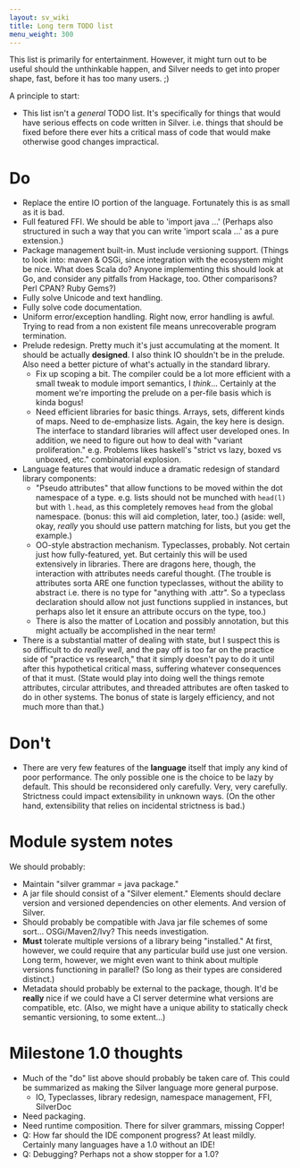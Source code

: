 ```yaml
---
layout: sv_wiki
title: Long term TODO list
menu_weight: 300
---
```


This list is primarily for entertainment.  However, it might turn out to be useful should the unthinkable happen, and Silver needs to get into proper shape, fast, before it has too many users. ;)

A principle to start:
  * This list isn't a _general_ TODO list. It's specifically for things that would have serious effects on code written in Silver. i.e. things that should be fixed before there ever hits a critical mass of code that would make otherwise good changes impractical.

# Do

  * Replace the entire IO portion of the language. Fortunately this is as small as it is bad.
  * Full featured FFI. We should be able to 'import java ...' (Perhaps also structured in such a way that you can write 'import scala ...' as a pure extension.)
  * Package management built-in. Must include versioning support. (Things to look into: maven & OSGi, since integration with the ecosystem might be nice. What does Scala do? Anyone implementing this should look at Go, and consider any pitfalls from Hackage, too. Other comparisons? Perl CPAN? Ruby Gems?)
  * Fully solve Unicode and text handling.
  * Fully solve code documentation.
  * Uniform error/exception handling. Right now, error handling is awful. Trying to read from a non existent file means unrecoverable program termination.
  * Prelude redesign. Pretty much it's just accumulating at the moment. It should be actually **designed**. I also think IO shouldn't be in the prelude. Also need a better picture of what's actually in the standard library.
    * Fix up scoping a bit. The compiler could be a lot more efficient with a small tweak to module import semantics, I _think_... Certainly at the moment we're importing the prelude on a per-file basis which is kinda bogus!
    * Need efficient libraries for basic things. Arrays, sets, different kinds of maps. Need to de-emphasize lists. Again, the key here is design. The interface to standard libraries will affect user developed ones. In addition, we need to figure out how to deal with "variant proliferation." e.g. Problems likes haskell's "strict vs lazy, boxed vs unboxed, etc." combinatorial explosion.
  * Language features that would induce a dramatic redesign of standard library components:
    * "Pseudo attributes" that allow functions to be moved within the dot namespace of a type.  e.g. lists should not be munched with `head(l)` but with `l.head`, as this completely removes `head` from the global namespace. (bonus: this will aid completion, later, too.) (aside: well, okay, _really_ you should use pattern matching for lists, but you get the example.)
    * OO-style abstraction mechanism. Typeclasses, probably. Not certain just how fully-featured, yet. But certainly this will be used extensively in libraries. There are dragons here, though, the interaction with attributes needs careful thought. (The trouble is attributes sorta ARE one function typeclasses, without the ability to abstract i.e. there is no type for "anything with .attr". So a typeclass declaration should allow not just functions supplied in instances, but perhaps also let it ensure an attribute occurs on the type, too.)
    * There is also the matter of Location and possibly annotation, but this might actually be accomplished in the near term!
  * There is a substantial matter of dealing with state, but I suspect this is so difficult to do _really well_, and the pay off is too far on the practice side of "practice vs research," that it simply doesn't pay to do it until after this hypothetical critical mass, suffering whatever consequences of that it must. (State would play into doing well the things remote attributes, circular attributes, and threaded attributes are often tasked to do in other systems. The bonus of state is largely efficiency, and not much more than that.)

# Don't

  * There are very few features of the **language** itself that imply any kind of poor performance. The only possible one is the choice to be lazy by default. This should be reconsidered only carefully. Very, very carefully. Strictness could impact extensibility in unknown ways. (On the other hand, extensibility that relies on incidental strictness is bad.)

# Module system notes

We should probably:
  * Maintain "silver grammar = java package."
  * A jar file should consist of a "Silver element." Elements should declare version and versioned dependencies on other elements. And version of Silver.
  * Should probably be compatible with Java jar file schemes of some sort... OSGi/Maven2/Ivy? This needs investigation.
  * **Must** tolerate multiple versions of a library being "installed." At first, however, we could require that any particular build use just one version. Long term, however, we might even want to think about multiple versions functioning in parallel? (So long as their types are considered distinct.)
  * Metadata should probably be external to the package, though. It'd be **really** nice if we could have a CI server determine what versions are compatible, etc. (Also, we might have a unique ability to statically check semantic versioning, to some extent...)

# Milestone 1.0 thoughts

  * Much of the "do" list above should probably be taken care of. This could be summarized as making the Silver language more general purpose.
    * IO, Typeclasses, library redesign, namespace management, FFI, SilverDoc
  * Need packaging.
  * Need runtime composition. There for silver grammars, missing Copper!
  * Q: How far should the IDE component progress? At least mildly. Certainly many languages have a 1.0 without an IDE!
  * Q: Debugging? Perhaps not a show stopper for a 1.0?
